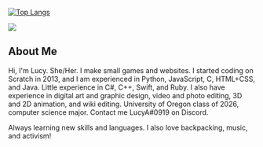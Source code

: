 [![Top Langs](https://github-readme-stats.vercel.app/api/top-langs/?username=lucyach&layout=compact&theme=cobalt)](https://github.com/anuraghazra/github-readme-stats)

![](https://komarev.com/ghpvc/?username=lucyach&color=ff69b4)


## About Me
Hi, I'm Lucy. She/Her. I make small games and websites. I started coding on Scratch in 2013, and I am experienced in Python, JavaScript, C, HTML+CSS, and Java. Little experience in C#, C++, Swift, and Ruby. I also have experience in digital art and graphic design, video and photo editing, 3D and 2D animation, and wiki editing. University of Oregon class of 2026, computer science major. Contact me LucyA#0919 on Discord.

Always learning new skills and languages. I also love backpacking, music, and activism!
